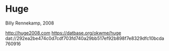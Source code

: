 # Huge
Billy Rennekamp, 2008

http://huge2008.com
https://datbase.org/okwme/huge
dat://292ea2be474c0d7cdf703fd740a29bb517ef92b898f7e8329dfc10bcda760916
